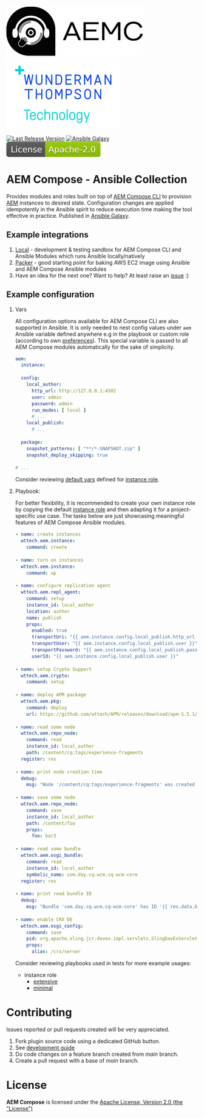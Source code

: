 ![AEM Compose Logo](https://github.com/wttech/aemc-ansible/raw/main/docs/logo-with-text.png)
[![WTT Logo](https://github.com/wttech/aemc-ansible/raw/main/docs/wtt-logo.png)](https://www.wundermanthompson.com/service/technology)

[![Last Release Version](https://img.shields.io/github/v/release/wttech/aemc?color=lightblue&label=Last%20Release)](https://github.com/wttech/aemc-ansible/tags)
[![Ansible Galaxy](https://img.shields.io/ansible/collection/2218?label=Ansible%20Galaxy)](https://galaxy.ansible.com/wttech/aem)
[![Apache License, Version 2.0, January 2004](https://github.com/wttech/aemc-ansible/raw/main/docs/apache-license-badge.svg)](http://www.apache.org/licenses/)

# AEM Compose - Ansible Collection

Provides modules and roles built on top of [AEM Compose CLI](https://github.com/wttech/aemc) to provision [AEM](https://business.adobe.com/products/experience-manager/adobe-experience-manager.html) instances to desired state.
Configuration changes are applied idempotently in the Ansible spirit to reduce execution time making the tool effective in practice. Published in [Ansible Galaxy](https://galaxy.ansible.com/wttech/aem).

## Example integrations

1. [Local](examples/local) - development & testing sandbox for AEM Compose CLI and Ansible Modules which runs Ansible locally/natively
2. [Packer](examples/packer) - good starting point for baking AWS EC2 image using Ansible and AEM Compose Ansible modules
3. Have an idea for the next one? Want to help? At least raise an [issue](https://github.com/wttech/aemc-ansible/issues/new) :)

## Example configuration

1. Vars 

   All configuration options available for AEM Compose CLI are also supported in Ansible.
   It is only needed to nest config values under `aem` Ansible variable defined anywhere e.g in the playbook or custom role (according to own [preferences](https://docs.ansible.com/ansible/latest/playbook_guide/playbooks_variables.html#where-to-set-variables)).
   This special variable is passed to all AEM Compose modules automatically for the sake of simplicity.

   ```yaml
   aem: 
     instance:
    
     config:
       local_author:
         http_url: http://127.0.0.1:4502
         user: admin
         password: admin
         run_modes: [ local ]
         # ...
       local_publish:
         # ...

     package:
       snapshot_patterns: [ "**/*-SNAPSHOT.zip" ]
       snapshot_deploy_skipping: true
   
   # ...
   ```

   Consider reviewing [default vars](roles/instance/defaults/main/aem.yml) defined for [instance role](roles/instance).
   

2. Playbook:

   For better flexibility, it is recommended to create your own instance role by copying the default [instance role](roles/instance) and then adapting it for a project-specific use case.
   The tasks below are just showcasing meaningful features of AEM Compose Ansible modules.

    ```yaml 
    - name: create instances
      wttech.aem.instance:
        command: create
    
    - name: turn on instances
      wttech.aem.instance:
        command: up
    
    - name: configure replication agent
      wttech.aem.repl_agent:
        command: setup
        instance_id: local_author
        location: author
        name: publish
        props:
          enabled: true
          transportUri: "{{ aem.instance.config.local_publish.http_url }}/bin/receive?sling:authRequestLogin=1"
          transportUser: "{{ aem.instance.config.local_publish.user }}"
          transportPassword: "{{ aem.instance.config.local_publish.password }}"
          userId: "{{ aem.instance.config.local_publish.user }}"
    
    - name: setup Crypto Support
      wttech.aem.crypto:
        command: setup
    
    - name: deploy APM package
      wttech.aem.pkg:
        command: deploy
        url: https://github.com/wttech/APM/releases/download/apm-5.5.1/apm-all-5.5.1.zip
    
    - name: read some node
      wttech.aem.repo_node:
        command: read
        instance_id: local_author
        path: /content/cq:tags/experience-fragments
      register: res
    
    - name: print node creation time
      debug:
        msg: "Node '/content/cq:tags/experience-fragments' was created at '{{ res.data.node.properties['jcr:created'] }}'"
    
    - name: save some node
      wttech.aem.repo_node:
        command: save
        instance_id: local_author
        path: /content/foo
        props:
          foo: bar3
    
    - name: read some bundle
      wttech.aem.osgi_bundle:
        command: read
        instance_id: local_author
        symbolic_name: com.day.cq.wcm.cq-wcm-core
      register: res
    
    - name: print read bundle ID
      debug:
        msg: "Bundle 'com.day.cq.wcm.cq-wcm-core' has ID '{{ res.data.bundle.details.id }}'"
    
    - name: enable CRX DE
      wttech.aem.osgi_config:
        command: save
        pid: org.apache.sling.jcr.davex.impl.servlets.SlingDavExServlet
        props:
          alias: /crx/server
    ```
    
    Consider reviewing playbooks used in tests for more example usages:
    
    - instance role 
      - [extensive](roles/instance/tests/extensive.yml)
      - [minimal](roles/instance/tests/minimal.yml)


# Contributing

Issues reported or pull requests created will be very appreciated.

1. Fork plugin source code using a dedicated GitHub button.
2. See [development guide](DEVELOPMENT.md)
3. Do code changes on a feature branch created from *main* branch.
4. Create a pull request with a base of *main* branch.

# License

**AEM Compose** is licensed under the [Apache License, Version 2.0 (the "License")](https://www.apache.org/licenses/LICENSE-2.0.txt)
